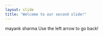 ```yaml
---
layout: slide
title: "Welcome to our second slide!"
---
```

mayank sharma
Use the left arrow to go back!
